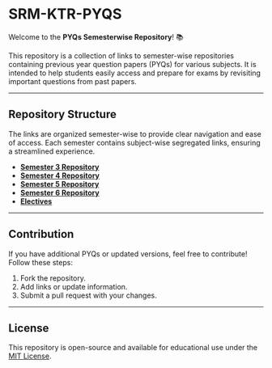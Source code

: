 # SRM-KTR-PYQS

Welcome to the **PYQs Semesterwise Repository**! 📚

This repository is a collection of links to semester-wise repositories containing previous year question papers (PYQs) for various subjects. It is intended to help students easily access and prepare for exams by revisiting important questions from past papers.

---

## Repository Structure

The links are organized semester-wise to provide clear navigation and ease of access. Each semester contains subject-wise segregated links, ensuring a streamlined experience.


- [**Semester 3 Repository**](https://github.com/pulkitshringi/SRM-Sem3-Notes-PYQS)
- [**Semester 4 Repository**](https://github.com/pulkitshringi/SRM-Sem-4-Notes-PYQS)
- [**Semester 5 Repository**](https://github.com/pulkitshringi/SRM-Sem5-Notes-PYQS)
- [**Semester 6 Repository**](https://github.com/pulkitshringi/SRM-Sem6-Notes-PYQS)
- [**Electives**](https://github.com/pulkitshringi/SRM-Electives)

---

## Contribution

If you have additional PYQs or updated versions, feel free to contribute! Follow these steps:

1. Fork the repository.
2. Add links or update information.
3. Submit a pull request with your changes.

---

## License

This repository is open-source and available for educational use under the [MIT License](LICENSE).
